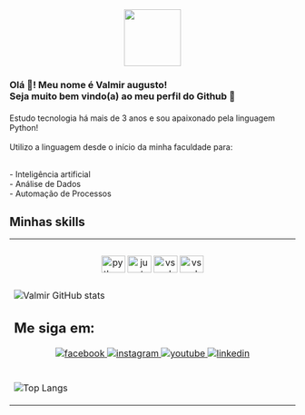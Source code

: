 
<div align="center">
<img src="https://avatars.githubusercontent.com/u/92243436?v=4" align="center" height="100" width="100" />
</div> 


<h3 align="left">Olá 👋! Meu nome é Valmir augusto!<br>Seja muito bem vindo(a) ao meu perfil do Github 🚀</h2>

####

<p align="left">Estudo tecnologia há mais de 3 anos e sou apaixonado pela linguagem Python!<br><br>Utilizo a linguagem desde o início da minha faculdade para:<br><br> </p>- Inteligência artificial <br/> - Análise de Dados<br>- Automação de Processos<br></p>
   

## Minhas skills  
<table><tr><td valign="top" width="33%">



###

<div align="center">
  <img src="https://cdn.jsdelivr.net/gh/devicons/devicon/icons/python/python-original.svg" height="30" width="42" alt="python logo"  />
  <img src="https://cdn.jsdelivr.net/gh/devicons/devicon/icons/jupyter/jupyter-original.svg" height="30" width="42" alt="jupyter logo"  />
  <img src="https://cdn.jsdelivr.net/gh/devicons/devicon/icons/vscode/vscode-original.svg" height="30" width="42" alt="vscode logo"  />
  <img src="https://cdn.jsdelivr.net/gh/devicons/devicon@latest/icons/javascript/javascript-original.svg"  height="30" width="42" alt="vscode logo" />
</div>

          

###


![Valmir GitHub stats](https://github-readme-stats.vercel.app/api?username=valmirdev&show_icons=true&theme=radical)



## Me siga em:  
<div align="center">
<a href="https://www.facebook.com/profile.php?id=61552366738793" target="_blank">
<img src=https://img.shields.io/badge/facebook-%232E87FB.svg?&style=for-the-badge&logo=facebook&logoColor=white alt=facebook style="margin-bottom: 5px;" />
</a>
<a href="https://instagram.com/https://www.instagram.com/valmirdeveloper" target="_blank">
<img src=https://img.shields.io/badge/instagram-%23000000.svg?&style=for-the-badge&logo=instagram&logoColor=white alt=instagram style="margin-bottom: 5px;" />
</a>
<a href="https://www.youtube.com/@valmirdev" target="_blank">
<img src=https://img.shields.io/badge/youtube-%23EE4831.svg?&style=for-the-badge&logo=youtube&logoColor=white alt=youtube style="margin-bottom: 5px;" />
</a>
<a href="https://www.linkedin.com/in/valmirdev/" target="_blank">
<img src=https://img.shields.io/badge/linkedin-%231E77B5.svg?&style=for-the-badge&logo=linkedin&logoColor=white alt=linkedin style="margin-bottom: 5px;" />
</a>  
</div>  
  

<br/> 

![Top Langs](https://github-readme-stats.vercel.app/api/top-langs/?username=valmirdev&layout=compact)

















